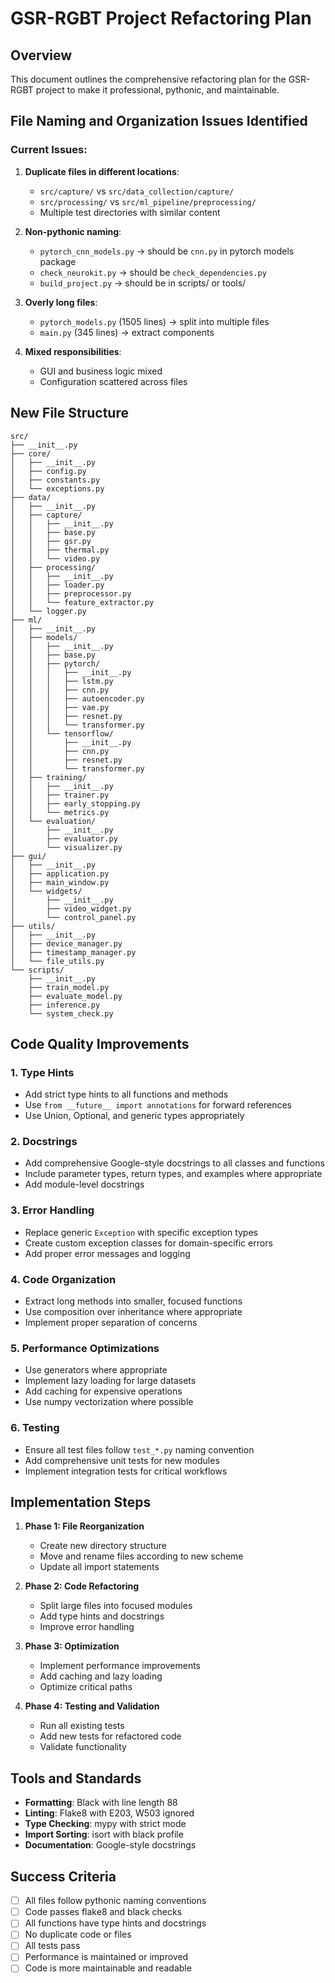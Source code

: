 # GSR-RGBT Project Refactoring Plan

## Overview
This document outlines the comprehensive refactoring plan for the GSR-RGBT project to make it professional, pythonic, and maintainable.

## File Naming and Organization Issues Identified

### Current Issues:
1. **Duplicate files in different locations**:
   - `src/capture/` vs `src/data_collection/capture/`
   - `src/processing/` vs `src/ml_pipeline/preprocessing/`
   - Multiple test directories with similar content

2. **Non-pythonic naming**:
   - `pytorch_cnn_models.py` → should be `cnn.py` in pytorch models package
   - `check_neurokit.py` → should be `check_dependencies.py`
   - `build_project.py` → should be in scripts/ or tools/

3. **Overly long files**:
   - `pytorch_models.py` (1505 lines) → split into multiple files
   - `main.py` (345 lines) → extract components

4. **Mixed responsibilities**:
   - GUI and business logic mixed
   - Configuration scattered across files

## New File Structure

```
src/
├── __init__.py
├── core/
│   ├── __init__.py
│   ├── config.py
│   ├── constants.py
│   └── exceptions.py
├── data/
│   ├── __init__.py
│   ├── capture/
│   │   ├── __init__.py
│   │   ├── base.py
│   │   ├── gsr.py
│   │   ├── thermal.py
│   │   └── video.py
│   ├── processing/
│   │   ├── __init__.py
│   │   ├── loader.py
│   │   ├── preprocessor.py
│   │   └── feature_extractor.py
│   └── logger.py
├── ml/
│   ├── __init__.py
│   ├── models/
│   │   ├── __init__.py
│   │   ├── base.py
│   │   ├── pytorch/
│   │   │   ├── __init__.py
│   │   │   ├── lstm.py
│   │   │   ├── cnn.py
│   │   │   ├── autoencoder.py
│   │   │   ├── vae.py
│   │   │   ├── resnet.py
│   │   │   └── transformer.py
│   │   └── tensorflow/
│   │       ├── __init__.py
│   │       ├── cnn.py
│   │       ├── resnet.py
│   │       └── transformer.py
│   ├── training/
│   │   ├── __init__.py
│   │   ├── trainer.py
│   │   ├── early_stopping.py
│   │   └── metrics.py
│   └── evaluation/
│       ├── __init__.py
│       ├── evaluator.py
│       └── visualizer.py
├── gui/
│   ├── __init__.py
│   ├── application.py
│   ├── main_window.py
│   └── widgets/
│       ├── __init__.py
│       ├── video_widget.py
│       └── control_panel.py
├── utils/
│   ├── __init__.py
│   ├── device_manager.py
│   ├── timestamp_manager.py
│   └── file_utils.py
└── scripts/
    ├── __init__.py
    ├── train_model.py
    ├── evaluate_model.py
    ├── inference.py
    └── system_check.py
```

## Code Quality Improvements

### 1. Type Hints
- Add strict type hints to all functions and methods
- Use `from __future__ import annotations` for forward references
- Use Union, Optional, and generic types appropriately

### 2. Docstrings
- Add comprehensive Google-style docstrings to all classes and functions
- Include parameter types, return types, and examples where appropriate
- Add module-level docstrings

### 3. Error Handling
- Replace generic `Exception` with specific exception types
- Create custom exception classes for domain-specific errors
- Add proper error messages and logging

### 4. Code Organization
- Extract long methods into smaller, focused functions
- Use composition over inheritance where appropriate
- Implement proper separation of concerns

### 5. Performance Optimizations
- Use generators where appropriate
- Implement lazy loading for large datasets
- Add caching for expensive operations
- Use numpy vectorization where possible

### 6. Testing
- Ensure all test files follow `test_*.py` naming convention
- Add comprehensive unit tests for new modules
- Implement integration tests for critical workflows

## Implementation Steps

1. **Phase 1: File Reorganization**
   - Create new directory structure
   - Move and rename files according to new scheme
   - Update all import statements

2. **Phase 2: Code Refactoring**
   - Split large files into focused modules
   - Add type hints and docstrings
   - Improve error handling

3. **Phase 3: Optimization**
   - Implement performance improvements
   - Add caching and lazy loading
   - Optimize critical paths

4. **Phase 4: Testing and Validation**
   - Run all existing tests
   - Add new tests for refactored code
   - Validate functionality

## Tools and Standards

- **Formatting**: Black with line length 88
- **Linting**: Flake8 with E203, W503 ignored
- **Type Checking**: mypy with strict mode
- **Import Sorting**: isort with black profile
- **Documentation**: Google-style docstrings

## Success Criteria

- [ ] All files follow pythonic naming conventions
- [ ] Code passes flake8 and black checks
- [ ] All functions have type hints and docstrings
- [ ] No duplicate code or files
- [ ] All tests pass
- [ ] Performance is maintained or improved
- [ ] Code is more maintainable and readable